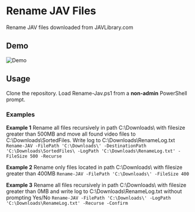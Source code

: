 # Rename JAV Files
Rename JAV files downloaded from JAVLibrary.com

## Demo
![Demo](https://github.com/jvlflame/Rename-JAV-files/blob/master/demo.gif?raw=true)

## Usage
Clone the repository. Load Rename-Jav.ps1 from a **non-admin** PowerShell prompt.

### Examples
**Example 1** Rename all files recursively in path C:\Downloads\ with filesize greater than 500MB and move all found video files to C:\Downloads\SortedFiles\. Write log to C:\Downloads\RenameLog.txt
`Rename-JAV -FilePath 'C:\Downloads\' -DestinationPath 'C:\Downloads\SortedFiles\ -LogPath 'C:\Downloads\RenameLog.txt' -FileSize 500 -Recurse`

**Example 2** Rename only files located in path C:\Downloads\ with filesize greater than 400MB
`Rename-JAV -FilePath 'C:\Downloads\' -FileSize 400`

**Example 3** Rename all files recursively in path C:\Downloads\ with filesize greater than 0MB and write log to C:\Downloads\RenameLog.txt without prompting Yes/No
`Rename-JAV -FilePath 'C:\Downloads\' -LogPath 'C:\Downloads\RenameLog.txt' -Recurse -Confirm`


